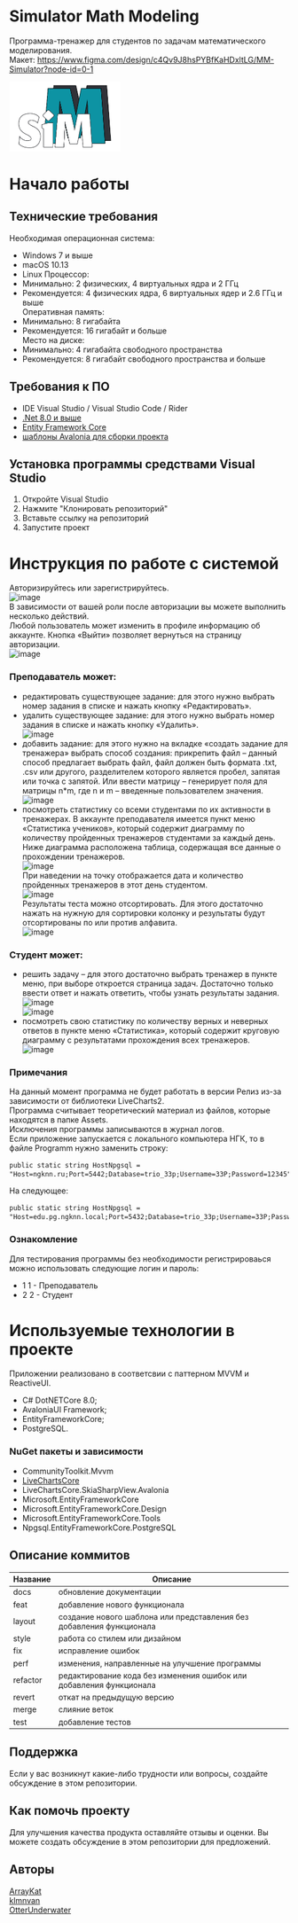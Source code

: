 # Simulator Math Modeling  
Программа-тренажер для студентов по задачам математического моделирования.  
Макет: https://www.figma.com/design/c4Qv9J8hsPYBfKaHDxltLG/MM-Simulator?node-id=0-1  
  
<img src="https://github.com/OtterUnderwater/MathModelingSimulator/blob/master/logo.png" width="200" alt="Simulator-MM"/>

# Начало работы  
## Технические требования  
Необходимая операционная система:  
* Windows 7 и выше  
* macOS 10.13   
* Linux
Процессор:
* Минимально: 2 физических, 4 виртуальных ядра и 2 ГГц  
* Рекомендуется: 4 физических ядра, 6 виртуальных ядер и 2.6 ГГц и выше  
Оперативная память:
* Минимально: 8 гигабайта  
* Рекомендуется: 16 гигабайт и больше  
Место на диске:
* Минимально: 4 гигабайта свободного пространства  
* Рекомендуется: 8 гигабайт свободного пространства и больше    
  
## Требования к ПО  
* IDE Visual Studio / Visual Studio Code / Rider  
* [.Net 8.0 и выше](https://dotnet.microsoft.com/en-us/)  
* [Entity Framework Core](https://learn.microsoft.com/en-us/ef/core/cli/dotnet)  
* [шаблоны Avalonia для сборки проекта](https://avaloniachina.github.io/avalonia-docs/ru/docs/get-started/install/)  
  
## Установка программы средствами Visual Studio  
1. Откройте Visual Studio  
2. Нажмите "Клонировать репозиторий"  
3. Вставьте ссылку на репозиторий  
4. Запустите проект  

# Инструкция по работе с системой   
Авторизируйтесь или зарегистрируйтесь.  
![image](https://github.com/user-attachments/assets/36e02a81-b699-4850-afbe-6fc94ad6831f)   
В зависимости от вашей роли после авторизации вы можете выполнить несколько действий.  
Любой пользователь может изменить в профиле информацию об аккаунте. Кнопка «Выйти» позволяет вернуться на страницу авторизации.   
![image](https://github.com/user-attachments/assets/139be28f-c554-4cfe-86e5-b4c5ba61eecf)  

### Преподаватель может:  
* редактировать существующее задание: для этого нужно выбрать номер задания в списке и нажать кнопку «Редактировать».  
* удалить существующее задание: для этого нужно выбрать номер задания в списке и нажать кнопку «Удалить».  
  ![image](https://github.com/user-attachments/assets/53642fc4-b4f0-4620-a674-b6e865e15fd7)  
* добавить задание: для этого нужно на вкладке «создать задание для тренажера» выбрать способ создания: прикрепить файл – данный способ предлагает выбрать файл, файл должен быть формата .txt, .csv или другого, разделителем которого является пробел, запятая или точка с запятой. Или ввести матрицу – генерирует поля для матрицы n*m, где n и m – введенные пользователем значения.  
  ![image](https://github.com/user-attachments/assets/3c608edd-67fb-475c-8667-977eddcb7798)  
* посмотреть статистику со всеми студентами по их активности в тренажерах. В аккаунте преподавателя имеется пункт меню «Статистика учеников», который содержит диаграмму по количеству пройденных тренажеров студентами за каждый день. Ниже диаграмма расположена таблица, содержащая все данные о прохождении тренажеров.   
  ![image](https://github.com/user-attachments/assets/ea334396-251f-4562-be7a-78d0be728ef0)     
  При наведении на точку отображается дата и количество пройденных тренажеров в этот день студентом.   
  ![image](https://github.com/user-attachments/assets/713f59d8-00c3-422c-85ec-fd73a8f0ebf9)     
  Результаты теста можно отсортировать. Для этого достаточно нажать на нужную для сортировки колонку и результаты будут отсортированы по или против алфавита.    
  ![image](https://github.com/user-attachments/assets/2cae7394-68ba-455b-9224-b2d0ba043fd2)    

### Студент может:  
* решить задачу – для этого достаточно выбрать тренажер в пункте меню, при выборе откроется страница задач. Достаточно только ввести ответ и нажать ответить, чтобы узнать результаты задания.  
  ![image](https://github.com/user-attachments/assets/b5de5d87-1639-4344-9455-66e4f3c35837)  
  ![image](https://github.com/user-attachments/assets/f31f7819-7445-46d0-993b-ecf13d0ae936)  
* посмотреть свою статистику по количеству верных и неверных ответов в пункте меню «Статистика», который содержит круговую диаграмму с результатами прохождения всех тренажеров.  
  ![image](https://github.com/user-attachments/assets/3c9ff379-2561-47b6-b938-499914130b6a)  

### Примечания  
На данный момент программа не будет работать в версии Релиз из-за зависимости от библиотеки LiveCharts2.    
Программа считывает теоретический материал из файлов, которые находятся в папке Assets.    
Исключения программы записываются в журнал логов.   
Если приложение запускается с локального компьютера НГК, то в файле Programm нужно заменить строку:   
```
public static string HostNpgsql = "Host=ngknn.ru;Port=5442;Database=trio_33p;Username=33P;Password=12345";  
```
На следующее:  
```
public static string HostNpgsql = "Host=edu.pg.ngknn.local;Port=5432;Database=trio_33p;Username=33P;Password=12345";  
```
### Ознакомление  
Для тестирования программы без необходимости регистрироваься можно использовать следующие логин и пароль:  
* 1 1 - Преподаватель  
* 2 2 - Студент  
  
# Используемые технологии в проекте  
Приложении реализовано в соответсвии с паттерном MVVM и ReactiveUI.  
* C# DotNETCore 8.0;   
* AvaloniaUI Framework;   
* EntityFrameworkCore;   
* PostgreSQL.  
### NuGet пакеты и зависимости   
* CommunityToolkit.Mvvm  
* [LiveChartsCore](https://github.com/beto-rodriguez/LiveCharts2/pkgs/nuget/LiveChartsCore?ysclid=m75t1zmsam347444569)  
* LiveChartsCore.SkiaSharpView.Avalonia  
* Microsoft.EntityFrameworkCore  
* Microsoft.EntityFrameworkCore.Design  
* Microsoft.EntityFrameworkCore.Tools  
* Npgsql.EntityFrameworkCore.PostgreSQL  
   
## Описание коммитов
| Название | Описание                                                             |
| -------- | -------------------------------------------------------------------- |
| docs     | обновление документации                                              |
| feat     | добавление нового функционала                                        |
| layout   | создание нового шаблона или представления без добавления функционала |
| style    | работа со стилем или дизайном                                        |
| fix      | исправление ошибок                                                   |
| perf     | изменения, направленные на улучшение программы                       |
| refactor | редактирование кода без изменения ошибок или добавления функционала  |
| revert   | откат на предыдущую версию                                           |
| merge    | слияние веток                                                        |
| test     | добавление тестов                                                    |
  
## Поддержка  
Если у вас возникнут какие-либо трудности или вопросы, создайте обсуждение в этом репозитории.  
  
## Как помочь проекту  
Для улучшения качества продукта оставляйте отзывы и оценки. Вы можете создать обсуждение в этом репозитории для предложений.  
  
## Авторы  
[ArrayKat](https://github.com/ArrayKat)  
[klmnvan](https://github.com/klmnvan)  
[OtterUnderwater](https://github.com/OtterUnderwater)  

